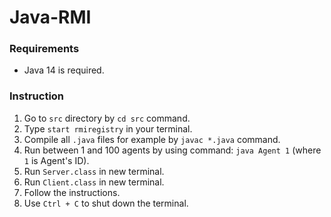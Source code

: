 # Java-RMI

### Requirements
- Java 14 is required.

### Instruction
 1. Go to ```src``` directory by ```cd src``` command.
 2. Type ```start rmiregistry``` in your terminal.
 3. Compile all ```.java``` files for example by ```javac *.java``` command.
 4. Run between 1 and 100 agents by using command: ```java Agent 1``` (where ```1``` is Agent's ID). 
 5. Run ```Server.class``` in new terminal.
 6. Run ```Client.class``` in new terminal.
 7. Follow the instructions.
 8. Use ```Ctrl + C``` to shut down the terminal.

